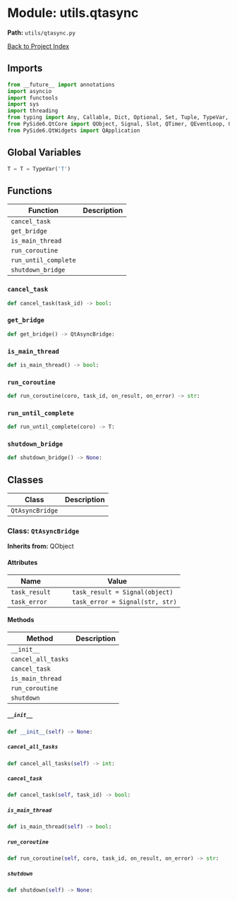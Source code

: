 # Module: utils.qtasync

**Path:** `utils/qtasync.py`

[Back to Project Index](../../index.md)

## Imports
```python
from __future__ import annotations
import asyncio
import functools
import sys
import threading
from typing import Any, Callable, Dict, Optional, Set, Tuple, TypeVar, cast, Coroutine, Awaitable
from PySide6.QtCore import QObject, Signal, Slot, QTimer, QEventLoop, Qt
from PySide6.QtWidgets import QApplication
```

## Global Variables
```python
T = T = TypeVar('T')
```

## Functions

| Function | Description |
| --- | --- |
| `cancel_task` |  |
| `get_bridge` |  |
| `is_main_thread` |  |
| `run_coroutine` |  |
| `run_until_complete` |  |
| `shutdown_bridge` |  |

### `cancel_task`
```python
def cancel_task(task_id) -> bool:
```

### `get_bridge`
```python
def get_bridge() -> QtAsyncBridge:
```

### `is_main_thread`
```python
def is_main_thread() -> bool:
```

### `run_coroutine`
```python
def run_coroutine(coro, task_id, on_result, on_error) -> str:
```

### `run_until_complete`
```python
def run_until_complete(coro) -> T:
```

### `shutdown_bridge`
```python
def shutdown_bridge() -> None:
```

## Classes

| Class | Description |
| --- | --- |
| `QtAsyncBridge` |  |

### Class: `QtAsyncBridge`
**Inherits from:** QObject

#### Attributes

| Name | Value |
| --- | --- |
| `task_result` | `    task_result = Signal(object)` |
| `task_error` | `    task_error = Signal(str, str)` |

#### Methods

| Method | Description |
| --- | --- |
| `__init__` |  |
| `cancel_all_tasks` |  |
| `cancel_task` |  |
| `is_main_thread` |  |
| `run_coroutine` |  |
| `shutdown` |  |

##### `__init__`
```python
def __init__(self) -> None:
```

##### `cancel_all_tasks`
```python
def cancel_all_tasks(self) -> int:
```

##### `cancel_task`
```python
def cancel_task(self, task_id) -> bool:
```

##### `is_main_thread`
```python
def is_main_thread(self) -> bool:
```

##### `run_coroutine`
```python
def run_coroutine(self, coro, task_id, on_result, on_error) -> str:
```

##### `shutdown`
```python
def shutdown(self) -> None:
```
